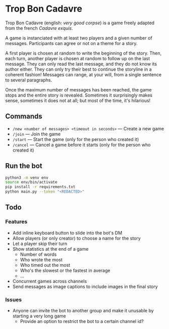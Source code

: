 # Trop Bon Cadavre

Trop Bon Cadavre (english: *very good corpse*) is a game freely adapted from the french *Cadavre exquis*.

A game is instanciated with at least two players and a given number of messages.
Participants can agree or not on a theme for a story.

A first player is chosen at random to write the beginning of the story.
Then, each turn, another player is chosen at random to follow up on the last message.
They can only read the last message, and they do not know its author either. They can only try their best to continue the storyline in a coherent fashion!
Messages can range, at your will, from a single sentence to several paragraphs.

Once the maximum number of messages has been reached, the game stops and the entire story is revealed.
Sometimes it surprisingly makes sense, sometimes it does not at all; but most of the time, it's hilarious!

## Commands

* `/new <number of messages> <timeout in seconds>` — Create a new game
* `/join` — Join the game
* `/start` — Start the game (only for the person who created it)
* `/cancel` — Cancel a game before it starts (only for the person who created it)

## Run the bot

```bash
python3 -m venv env
source env/bin/activate
pip install -r requirements.txt
python main.py --token "<REDACTED>"
```

## Todo

### Features

* Add inline keyboard button to slide into the bot's DM
* Allow players (or only creator) to choose a name for the story
* Let a player skip their turn
* Show statistics at the end of a game
  * Number of words
  * Who wrote the most
  * Who timed out the most
  * Who's the slowest or the fastest in average
  * ...
* Concurrent games across channels
* Send messages as image captions to include images in the final story

### Issues

* Anyone can invite the bot to another group and make it unusable by starting a very long game
  * Provide an option to restrict the bot to a certain channel id?
